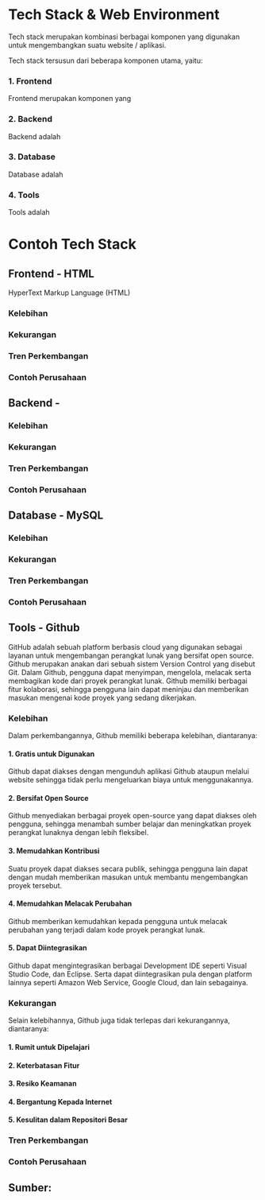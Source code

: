 # Tech Stack & Web Environment
<p>Tech stack merupakan kombinasi berbagai komponen yang digunakan untuk mengembangkan suatu website / aplikasi.</p>
<p>Tech stack tersusun dari beberapa komponen utama, yaitu:</p>

### 1. Frontend
Frontend merupakan komponen yang 
### 2. Backend
Backend adalah
### 3. Database
Database adalah
### 4. Tools
Tools adalah

# Contoh Tech Stack
## Frontend - HTML
<p>HyperText Markup Language (HTML) </p>

### Kelebihan

### Kekurangan

### Tren Perkembangan

### Contoh Perusahaan


## Backend -

### Kelebihan

### Kekurangan

### Tren Perkembangan

### Contoh Perusahaan


## Database - MySQL

### Kelebihan

### Kekurangan

### Tren Perkembangan

### Contoh Perusahaan


## Tools - Github
<p>GitHub adalah sebuah platform berbasis cloud yang digunakan sebagai layanan untuk mengembangan perangkat lunak yang bersifat open source. Github merupakan anakan dari sebuah sistem Version Control yang disebut Git. Dalam Github, pengguna dapat menyimpan, mengelola, melacak serta membagikan kode dari proyek perangkat lunak. Github memiliki berbagai fitur kolaborasi, sehingga pengguna lain dapat meninjau dan memberikan masukan mengenai kode proyek yang sedang dikerjakan.</p>

### Kelebihan
Dalam perkembangannya, Github memiliki beberapa kelebihan, diantaranya:
#### 1. Gratis untuk Digunakan
Github dapat diakses dengan mengunduh aplikasi Github ataupun melalui website sehingga tidak perlu mengeluarkan biaya untuk menggunakannya. 
#### 2. Bersifat Open Source
Github menyediakan berbagai proyek open-source yang dapat diakses oleh pengguna, sehingga menambah sumber belajar dan meningkatkan proyek perangkat lunaknya dengan lebih fleksibel. 
#### 3. Memudahkan Kontribusi 
Suatu proyek dapat diakses secara publik, sehingga pengguna lain dapat dengan mudah memberikan masukan untuk membantu mengembangkan proyek tersebut. 
#### 4. Memudahkan Melacak Perubahan 
Github memberikan kemudahkan kepada pengguna untuk melacak perubahan yang terjadi dalam kode proyek perangkat lunak. 
#### 5. Dapat Diintegrasikan
Github dapat mengintegrasikan berbagai Development IDE seperti Visual Studio Code, dan Eclipse. Serta dapat diintegrasikan pula dengan platform lainnya seperti Amazon Web Service, Google Cloud, dan lain sebagainya.

### Kekurangan
Selain kelebihannya, Github juga tidak terlepas dari kekurangannya, diantaranya:
#### 1. Rumit untuk Dipelajari
#### 2. Keterbatasan Fitur
#### 3. Resiko Keamanan
#### 4. Bergantung Kepada Internet
#### 5. Kesulitan dalam Repositori Besar

### Tren Perkembangan

### Contoh Perusahaan


## Sumber: 
